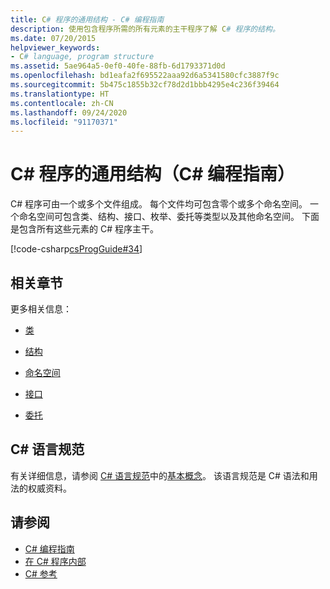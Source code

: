 ```yaml
---
title: C# 程序的通用结构 - C# 编程指南
description: 使用包含程序所需的所有元素的主干程序了解 C# 程序的结构。
ms.date: 07/20/2015
helpviewer_keywords:
- C# language, program structure
ms.assetid: 5ae964a5-0ef0-40fe-88fb-6d1793371d0d
ms.openlocfilehash: bd1eafa2f695522aaa92d6a5341580cfc3887f9c
ms.sourcegitcommit: 5b475c1855b32cf78d2d1bbb4295e4c236f39464
ms.translationtype: HT
ms.contentlocale: zh-CN
ms.lasthandoff: 09/24/2020
ms.locfileid: "91170371"
---
```

# <a name="general-structure-of-a-c-program-c-programming-guide"></a>C# 程序的通用结构（C# 编程指南）

C# 程序可由一个或多个文件组成。 每个文件均可包含零个或多个命名空间。 一个命名空间可包含类、结构、接口、枚举、委托等类型以及其他命名空间。 下面是包含所有这些元素的 C# 程序主干。  
  
 [!code-csharp[csProgGuide#34](~/samples/snippets/csharp/VS_Snippets_VBCSharp/csProgGuide/CS/class2.cs#34)]  
  
## <a name="related-sections"></a>相关章节  

 更多相关信息：  
  
- [类](../classes-and-structs/classes.md)  
  
- [结构](../../language-reference/builtin-types/struct.md)  
  
- [命名空间](../namespaces/index.md)  
  
- [接口](../interfaces/index.md)  
  
- [委托](../delegates/index.md)  
  
## <a name="c-language-specification"></a>C# 语言规范  

有关详细信息，请参阅 [C# 语言规范](/dotnet/csharp/language-reference/language-specification/introduction)中的[基本概念](~/_csharplang/spec/basic-concepts.md)。 该语言规范是 C# 语法和用法的权威资料。
  
## <a name="see-also"></a>请参阅

- [C# 编程指南](../index.md)
- [在 C# 程序内部](./index.md)
- [C# 参考](../../language-reference/index.md)
